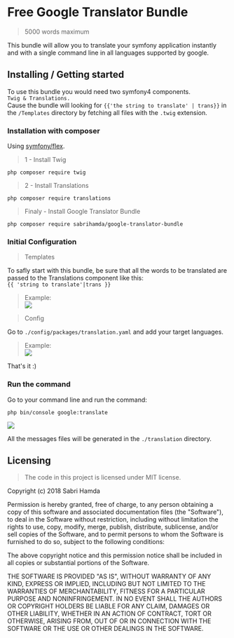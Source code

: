 # Free Google Translator Bundle
> 5000 words maximum


This bundle will allow you to translate your symfony application instantly and with a single command line in all languages ​​supported by google.

## Installing / Getting started

To use this bundle you would need two symfony4 components.<br/>
```Twig & Translations.``` <br/>
Cause the bundle will looking for  ```{{'the string to translate' | trans}}``` in the ```/Templates``` directory by fetching all files with the ```.twig``` extension.
### Installation with composer

Using  [symfony/flex](https://github.com/symfony/flex).

>1 - Install Twig 

```shell
php composer require twig
```

> 2 - Install Translations

```shell
php composer require translations
```

> Finaly - Install Google Translator Bundle

```shell
php composer require sabrihamda/google-translator-bundle
```

### Initial Configuration
> Templates

To safly start with this bundle, be sure that all the words to be translated are passed to the Translations component like this: <br/>
```{{ 'string to translate'|trans }}```<br/>
>Example: <br/>
![](img/https://res.cloudinary.com/hamda-ch/image/upload/c_scale,f_auto,q_100,w_900/v1556654511/GITHUB/GOOGLE-TRANSLATOR/twig-example-1.png)<br/>

> Config

Go to ```./config/packages/translation.yaml``` and add your target languages.<br/>
>Example: <br/>
![](https://res.cloudinary.com/hamda-ch/image/upload/c_scale,f_auto,q_100,w_1000/v1556654511/GITHUB/GOOGLE-TRANSLATOR/translation-example-1.png)<br/>

That's it  :)

### Run the command

Go to your command line and run the command:
```shell
php bin/console google:translate
```
![](https://res.cloudinary.com/hamda-ch/image/upload/c_scale,f_auto,q_100,w_1000/v1556654511/GITHUB/GOOGLE-TRANSLATOR/command-line-example-1.png)<br/>


All the messages files will be generated in the ```./translation``` directory.

## Licensing

>The code in this project is licensed under MIT license.

Copyright (c) 2018 Sabri Hamda

Permission is hereby granted, free of charge, to any person obtaining a copy
of this software and associated documentation files (the "Software"), to deal
in the Software without restriction, including without limitation the rights
to use, copy, modify, merge, publish, distribute, sublicense, and/or sell
copies of the Software, and to permit persons to whom the Software is
furnished to do so, subject to the following conditions:

The above copyright notice and this permission notice shall be included in all
copies or substantial portions of the Software.

THE SOFTWARE IS PROVIDED "AS IS", WITHOUT WARRANTY OF ANY KIND, EXPRESS OR
IMPLIED, INCLUDING BUT NOT LIMITED TO THE WARRANTIES OF MERCHANTABILITY,
FITNESS FOR A PARTICULAR PURPOSE AND NONINFRINGEMENT. IN NO EVENT SHALL THE
AUTHORS OR COPYRIGHT HOLDERS BE LIABLE FOR ANY CLAIM, DAMAGES OR OTHER
LIABILITY, WHETHER IN AN ACTION OF CONTRACT, TORT OR OTHERWISE, ARISING FROM,
OUT OF OR IN CONNECTION WITH THE SOFTWARE OR THE USE OR OTHER DEALINGS IN THE
SOFTWARE.
